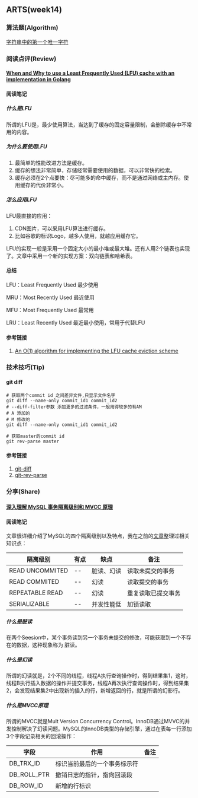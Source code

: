 ## ARTS(week14)

### 算法题(Algorithm)

[字符串中的第一个唯一字符](https://github.com/geekwho11/learn.leetcode.xbcme/tree/master/php/src/387.first-unique-character-in-a-string)

### 阅读点评(Review)

#### [When and Why to use a Least Frequently Used (LFU) cache with an implementation in Golang](https://ieftimov.com/when-why-least-frequently-used-cache-implementation-golang/)

#### 阅读笔记

##### 什么是LFU

所谓的LFU是，最少使用算法，当达到了缓存的固定容量限制，会删除缓存中不常用的内容。

##### 为什么要使用LFU

1. 最简单的性能改进方法是缓存。
2. 缓存的想法非常简单，存储经常需要使用的数据，可以非常快的检索。
3. 缓存必须在2个点要快：尽可能多的命中缓存，而不是通过网络或主内存。使用缓存的代价非常小。

##### 怎么应用LFU

LFU最直接的应用：

1. CDN图片，可以采用LFU算法进行缓存。
2. 比如谷歌的标识Logo，越多人使用，就越应用缓存它。

LFU的实现一般是采用一个固定大小的最小堆或最大堆。还有人用2个链表也实现了。文章中采用一个新的实现方案：双向链表和哈希表。

#### 总结

LFU：Least Frequently Used 最少使用

MRU：Most Recently Used 最近使用

MFU：Most Frequently Used 最常用

LRU：Least Recently Used 最近最小使用，常用于代替LFU

#### 参考链接

1. [An O(1) algorithm for implementing the LFU cache eviction scheme](http://dhruvbird.com/lfu.pdf)

### 技术技巧(Tip)

#### git diff

```
# 获取两个commit id 之间差异文件,只显示文件名字
git diff --name-only commit_id1 commit_id2
# --diff-filter参数 添加更多的过滤条件，一般用得较多的有AM
# A 添加的
# M 修改的
git diff --name-only commit_id1 commit_id2

# 获取master的commit id
git rev-parse master
```

#### 参考链接
1. [git-diff](https://git-scm.com/docs/git-diff)
2. [git-rev-parse](https://git-scm.com/docs/git-rev-parse)

### 分享(Share)

#### [深入理解 MySQL 事务隔离级别和 MVCC 原理](https://mp.weixin.qq.com/s?__biz=MzI0MzQyMTYzOQ==&mid=2247485064&idx=1&sn=c2adf147fef29ba3cf5f117182998d78&chksm=e96c1e20de1b9736ece479bbed114a564cec6fddb4c93510471ae4bf45e90c0af62a1143ec82&mpshare=1&scene=1&srcid=0405FAD1HZDJPnd2D2Ph3vqs#rd)

#### 阅读笔记

文章很详细介绍了MySQL的四个隔离级别以及特点，我在之前的[文章]([https://xbc.me/mysql/](https://xbc.me/mysql/))整理过相关知识点：

| 隔离级别            | 有点   | 缺点    | 备注        |
| --------------- | ---- | ----- | --------- |
| READ UNCOMMITED | --   | 脏读、幻读 | 读取未提交的事务  |
| READ COMMITED   | --   | 幻读    | 读取提交的事务   |
| REPEATABLE READ | --   | 幻读    | 重复读取已提交事务 |
| SERIALIZABLE    | --   | 并发性能低 | 加锁读取      |

##### 什么是脏读

在两个Seesion中，某个事务读到另一个事务未提交的修改，可能获取到一个不存在的数据，这种现象称为 脏读。

##### 什么是幻读

所谓的幻读就是，2个不同的线程，线程A执行查询操作时，得到结果集1，这时，线程B执行插入数据的操作并提交事务，线程A再次执行查询操作时，得到结果集2，会发现结果集2中出现新的插入的行，新增返回的行，就是所谓的幻影行。

##### 什么是MVCC原理

所谓的MVCC就是Mult Version Concurrency Control。InnoDB通过MVVC的并发控制解决了幻读问题。MySQL的InnoDB类型的存储引擎，通过在表每一行添加3个字段记录相关的回滚操作：

| 字段          | 作用             | 备注   |
| ----------- | -------------- | ---- |
| DB_TRX_ID   | 标识当前最后的一个事务标示符 |      |
| DB_ROLL_PTR | 撤销日志的指针，指向回滚段  |      |
| DB_ROW_ID   | 新增的行标识         |      |



